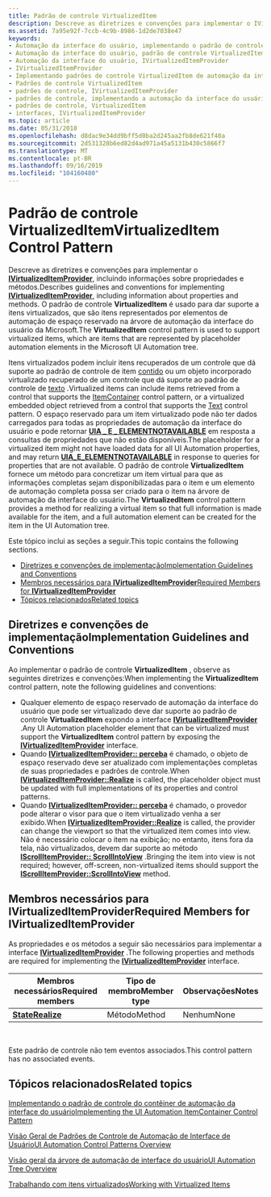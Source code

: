 ```yaml
---
title: Padrão de controle VirtualizedItem
description: Descreve as diretrizes e convenções para implementar o IVirtualizedItemProvider, incluindo informações sobre propriedades e métodos.
ms.assetid: 7a95e92f-7ccb-4c9b-8986-1d2de7038e47
keywords:
- Automação da interface do usuário, implementando o padrão de controle VirtualizedItem
- Automação da interface do usuário, padrão de controle VirtualizedItem
- Automação da interface do usuário, IVirtualizedItemProvider
- IVirtualizedItemProvider
- Implementando padrões de controle VirtualizedItem de automação da interface do usuário
- Padrões de controle VirtualizedItem
- padrões de controle, IVirtualizedItemProvider
- padrões de controle, implementando a automação da interface do usuário VirtualizedItem
- padrões de controle, VirtualizedItem
- interfaces, IVirtualizedItemProvider
ms.topic: article
ms.date: 05/31/2018
ms.openlocfilehash: d8dac9e34dd9bff5d0ba2d245aa2fb8de621f40a
ms.sourcegitcommit: 2d531328b6ed82d4ad971a45a5131b430c5866f7
ms.translationtype: MT
ms.contentlocale: pt-BR
ms.lasthandoff: 09/16/2019
ms.locfileid: "104160480"
---
```

# <a name="virtualizeditem-control-pattern"></a><span data-ttu-id="28510-113">Padrão de controle VirtualizedItem</span><span class="sxs-lookup"><span data-stu-id="28510-113">VirtualizedItem Control Pattern</span></span>

<span data-ttu-id="28510-114">Descreve as diretrizes e convenções para implementar o [**IVirtualizedItemProvider**](/windows/desktop/api/UIAutomationCore/nn-uiautomationcore-ivirtualizeditemprovider), incluindo informações sobre propriedades e métodos.</span><span class="sxs-lookup"><span data-stu-id="28510-114">Describes guidelines and conventions for implementing [**IVirtualizedItemProvider**](/windows/desktop/api/UIAutomationCore/nn-uiautomationcore-ivirtualizeditemprovider), including information about properties and methods.</span></span> <span data-ttu-id="28510-115">O padrão de controle **VirtualizedItem** é usado para dar suporte a itens virtualizados, que são itens representados por elementos de automação de espaço reservado na árvore de automação da interface do usuário da Microsoft.</span><span class="sxs-lookup"><span data-stu-id="28510-115">The **VirtualizedItem** control pattern is used to support virtualized items, which are items that are represented by placeholder automation elements in the Microsoft UI Automation tree.</span></span>

<span data-ttu-id="28510-116">Itens virtualizados podem incluir itens recuperados de um controle que dá suporte ao padrão de controle de item [contido](uiauto-implementingitemcontainer.md) ou um objeto incorporado virtualizado recuperado de um controle que dá suporte ao padrão de controle de [texto](uiauto-implementingtextandtextrange.md) .</span><span class="sxs-lookup"><span data-stu-id="28510-116">Virtualized items can include items retrieved from a control that supports the [ItemContainer](uiauto-implementingitemcontainer.md) control pattern, or a virtualized embedded object retrieved from a control that supports the [Text](uiauto-implementingtextandtextrange.md) control pattern.</span></span> <span data-ttu-id="28510-117">O espaço reservado para um item virtualizado pode não ter dados carregados para todas as propriedades de automação da interface do usuário e pode retornar [**UIA \_ E \_ ELEMENTNOTAVAILABLE**](uiauto-error-codes.md) em resposta a consultas de propriedades que não estão disponíveis.</span><span class="sxs-lookup"><span data-stu-id="28510-117">The placeholder for a virtualized item might not have loaded data for all UI Automation properties, and may return [**UIA\_E\_ELEMENTNOTAVAILABLE**](uiauto-error-codes.md) in response to queries for properties that are not available.</span></span> <span data-ttu-id="28510-118">O padrão de controle **VirtualizedItem** fornece um método para concretizar um item virtual para que as informações completas sejam disponibilizadas para o item e um elemento de automação completa possa ser criado para o item na árvore de automação da interface do usuário.</span><span class="sxs-lookup"><span data-stu-id="28510-118">The **VirtualizedItem** control pattern provides a method for realizing a virtual item so that full information is made available for the item, and a full automation element can be created for the item in the UI Automation tree.</span></span>

<span data-ttu-id="28510-119">Este tópico inclui as seções a seguir.</span><span class="sxs-lookup"><span data-stu-id="28510-119">This topic contains the following sections.</span></span>

-   [<span data-ttu-id="28510-120">Diretrizes e convenções de implementação</span><span class="sxs-lookup"><span data-stu-id="28510-120">Implementation Guidelines and Conventions</span></span>](#implementation-guidelines-and-conventions)
-   [<span data-ttu-id="28510-121">Membros necessários para **IVirtualizedItemProvider**</span><span class="sxs-lookup"><span data-stu-id="28510-121">Required Members for **IVirtualizedItemProvider**</span></span>](#required-members-for-ivirtualizeditemprovider)
-   [<span data-ttu-id="28510-122">Tópicos relacionados</span><span class="sxs-lookup"><span data-stu-id="28510-122">Related topics</span></span>](#related-topics)

## <a name="implementation-guidelines-and-conventions"></a><span data-ttu-id="28510-123">Diretrizes e convenções de implementação</span><span class="sxs-lookup"><span data-stu-id="28510-123">Implementation Guidelines and Conventions</span></span>

<span data-ttu-id="28510-124">Ao implementar o padrão de controle **VirtualizedItem** , observe as seguintes diretrizes e convenções:</span><span class="sxs-lookup"><span data-stu-id="28510-124">When implementing the **VirtualizedItem** control pattern, note the following guidelines and conventions:</span></span>

-   <span data-ttu-id="28510-125">Qualquer elemento de espaço reservado de automação da interface do usuário que pode ser virtualizado deve dar suporte ao padrão de controle **VirtualizedItem** expondo a interface [**IVirtualizedItemProvider**](/windows/desktop/api/UIAutomationCore/nn-uiautomationcore-ivirtualizeditemprovider) .</span><span class="sxs-lookup"><span data-stu-id="28510-125">Any UI Automation placeholder element that can be virtualized must support the **VirtualizedItem** control pattern by exposing the [**IVirtualizedItemProvider**](/windows/desktop/api/UIAutomationCore/nn-uiautomationcore-ivirtualizeditemprovider) interface.</span></span>
-   <span data-ttu-id="28510-126">Quando [**IVirtualizedItemProvider:: perceba**](/windows/desktop/api/UIAutomationCore/nf-uiautomationcore-ivirtualizeditemprovider-realize) é chamado, o objeto de espaço reservado deve ser atualizado com implementações completas de suas propriedades e padrões de controle.</span><span class="sxs-lookup"><span data-stu-id="28510-126">When [**IVirtualizedItemProvider::Realize**](/windows/desktop/api/UIAutomationCore/nf-uiautomationcore-ivirtualizeditemprovider-realize) is called, the placeholder object must be updated with full implementations of its properties and control patterns.</span></span>
-   <span data-ttu-id="28510-127">Quando [**IVirtualizedItemProvider:: perceba**](/windows/desktop/api/UIAutomationCore/nf-uiautomationcore-ivirtualizeditemprovider-realize) é chamado, o provedor pode alterar o visor para que o item virtualizado venha a ser exibido.</span><span class="sxs-lookup"><span data-stu-id="28510-127">When [**IVirtualizedItemProvider::Realize**](/windows/desktop/api/UIAutomationCore/nf-uiautomationcore-ivirtualizeditemprovider-realize) is called, the provider can change the viewport so that the virtualized item comes into view.</span></span> <span data-ttu-id="28510-128">Não é necessário colocar o item na exibição; no entanto, itens fora da tela, não virtualizados, devem dar suporte ao método [**IScrollItemProvider:: ScrollIntoView**](/windows/desktop/api/UIAutomationCore/nf-uiautomationcore-iscrollitemprovider-scrollintoview) .</span><span class="sxs-lookup"><span data-stu-id="28510-128">Bringing the item into view is not required; however, off-screen, non-virtualized items should support the [**IScrollItemProvider::ScrollIntoView**](/windows/desktop/api/UIAutomationCore/nf-uiautomationcore-iscrollitemprovider-scrollintoview) method.</span></span>

## <a name="required-members-for-ivirtualizeditemprovider"></a><span data-ttu-id="28510-129">Membros necessários para **IVirtualizedItemProvider**</span><span class="sxs-lookup"><span data-stu-id="28510-129">Required Members for **IVirtualizedItemProvider**</span></span>

<span data-ttu-id="28510-130">As propriedades e os métodos a seguir são necessários para implementar a interface [**IVirtualizedItemProvider**](/windows/desktop/api/UIAutomationCore/nn-uiautomationcore-ivirtualizeditemprovider) .</span><span class="sxs-lookup"><span data-stu-id="28510-130">The following properties and methods are required for implementing the [**IVirtualizedItemProvider**](/windows/desktop/api/UIAutomationCore/nn-uiautomationcore-ivirtualizeditemprovider) interface.</span></span>



| <span data-ttu-id="28510-131">Membros necessários</span><span class="sxs-lookup"><span data-stu-id="28510-131">Required members</span></span>                                           | <span data-ttu-id="28510-132">Tipo de membro</span><span class="sxs-lookup"><span data-stu-id="28510-132">Member type</span></span> | <span data-ttu-id="28510-133">Observações</span><span class="sxs-lookup"><span data-stu-id="28510-133">Notes</span></span> |
|------------------------------------------------------------|-------------|-------|
| [<span data-ttu-id="28510-134">**State**</span><span class="sxs-lookup"><span data-stu-id="28510-134">**Realize**</span></span>](/windows/desktop/api/UIAutomationCore/nf-uiautomationcore-ivirtualizeditemprovider-realize) | <span data-ttu-id="28510-135">Método</span><span class="sxs-lookup"><span data-stu-id="28510-135">Method</span></span>      | <span data-ttu-id="28510-136">Nenhum</span><span class="sxs-lookup"><span data-stu-id="28510-136">None</span></span>  |



 

<span data-ttu-id="28510-137">Este padrão de controle não tem eventos associados.</span><span class="sxs-lookup"><span data-stu-id="28510-137">This control pattern has no associated events.</span></span>

## <a name="related-topics"></a><span data-ttu-id="28510-138">Tópicos relacionados</span><span class="sxs-lookup"><span data-stu-id="28510-138">Related topics</span></span>

<dl> <dt>

[<span data-ttu-id="28510-139">Implementando o padrão de controle do contêiner de automação da interface do usuário</span><span class="sxs-lookup"><span data-stu-id="28510-139">Implementing the UI Automation ItemContainer Control Pattern</span></span>](uiauto-implementingitemcontainer.md)
</dt> <dt>

[<span data-ttu-id="28510-140">Visão Geral de Padrões de Controle de Automação de Interface de Usuário</span><span class="sxs-lookup"><span data-stu-id="28510-140">UI Automation Control Patterns Overview</span></span>](uiauto-controlpatternsoverview.md)
</dt> <dt>

[<span data-ttu-id="28510-141">Visão geral da árvore de automação de interface do usuário</span><span class="sxs-lookup"><span data-stu-id="28510-141">UI Automation Tree Overview</span></span>](uiauto-treeoverview.md)
</dt> <dt>

[<span data-ttu-id="28510-142">Trabalhando com itens virtualizados</span><span class="sxs-lookup"><span data-stu-id="28510-142">Working with Virtualized Items</span></span>](uiauto-workingwithvirtualizeditems.md)
</dt> </dl>

 

 




